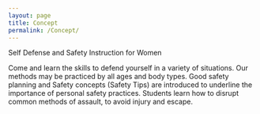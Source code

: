 ```yaml
---
layout: page
title: Concept
permalink: /Concept/
---
```




Self Defense and Safety Instruction for Women

Come and learn the skills to defend yourself in a variety of situations. Our methods may be practiced by all ages and body types. Good safety planning and Safety concepts (Safety Tips) are introduced to underline the importance of personal safety practices. Students learn how to disrupt common methods of assault, to avoid injury and escape.
